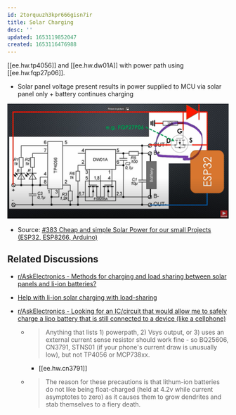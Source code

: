 ```yaml
---
id: 2torquuzh3kpr666gisn7ir
title: Solar Charging
desc: ''
updated: 1653119852047
created: 1653116476988
---
```


[[ee.hw.tp4056]] and [[ee.hw.dw01A]] with power path using [[ee.hw.fqp27p06]].

- Solar panel voltage present results in power supplied to MCU via solar panel only + battery continues charging

![](/assets/images/2022-05-21-17-04-01.png)

- Source: [#383 Cheap and simple Solar Power for our small Projects (ESP32, ESP8266, Arduino)](https://www.youtube.com/watch?v=37kGva3NW8w)


## Related Discussions

- [r/AskElectronics - Methods for charging and load sharing between solar panels and li-ion batteries?](https://www.reddit.com/r/AskElectronics/comments/kgujq9/methods_for_charging_and_load_sharing_between/)

- [Help with li-ion solar charging with load-sharing](https://forum.arduino.cc/t/help-with-li-ion-solar-charging-with-load-sharing/655618)

- [r/AskElectronics - Looking for an IC/circuit that would allow me to safely charge a lipo battery that is still connected to a device (like a cellphone)](https://www.reddit.com/r/AskElectronics/comments/po8q3c/looking_for_an_iccircuit_that_would_allow_me_to/)

  - > Anything that lists 1) powerpath, 2) Vsys output, or 3) uses an external current sense resistor should work fine - so BQ25606, CN3791, STNS01 (if your phone's current draw is unusually low), but not TP4056 or MCP738xx.

    - [[ee.hw.cn3791]]

  - > The reason for these precautions is that lithum-ion batteries do not like being float-charged (held at 4.2v while current asymptotes to zero) as it causes them to grow dendrites and stab themselves to a fiery death.